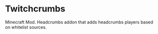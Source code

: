 # Twitchcrumbs
Minecraft Mod. Headcrumbs addon that adds headcrumbs players based on whitelist sources.
